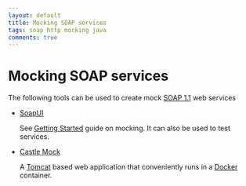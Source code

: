 ```yaml
---
layout: default
title: Mocking SOAP services
tags: soap http mocking java
comments: true
---
```

# Mocking SOAP services

The following tools can be used to create mock [SOAP 1.1](https://www.w3.org/TR/2000/NOTE-SOAP-20000508/) web services

- [SoapUI](https://www.soapui.org/)

    See [Getting Started](https://www.soapui.org/soap-mocking/getting-started.html) guide on mocking. It can also be used to test services.

- [Castle Mock](https://github.com/castlemock/castlemock)

    A [Tomcat](https://tomcat.apache.org/) based web application that conveniently runs in a [Docker](https://hub.docker.com/r/castlemock/castlemock/) container.
